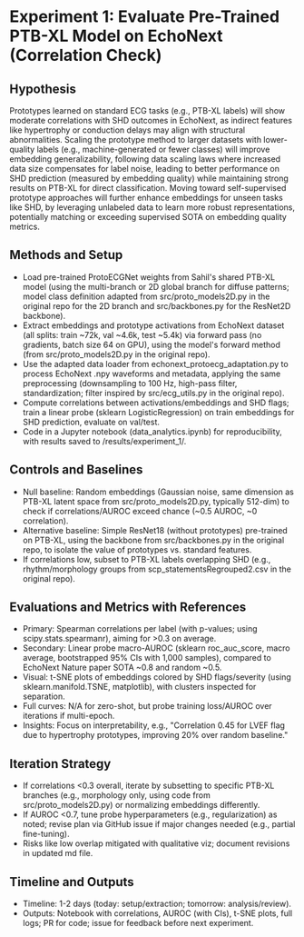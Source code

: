# Experiment 1: Evaluate Pre-Trained PTB-XL Model on EchoNext (Correlation Check)

## Hypothesis
Prototypes learned on standard ECG tasks (e.g., PTB-XL labels) will show moderate correlations with SHD outcomes in EchoNext, as indirect features like hypertrophy or conduction delays may align with structural abnormalities. Scaling the prototype method to larger datasets with lower-quality labels (e.g., machine-generated or fewer classes) will improve embedding generalizability, following data scaling laws where increased data size compensates for label noise, leading to better performance on SHD prediction (measured by embedding quality) while maintaining strong results on PTB-XL for direct classification. Moving toward self-supervised prototype approaches will further enhance embeddings for unseen tasks like SHD, by leveraging unlabeled data to learn more robust representations, potentially matching or exceeding supervised SOTA on embedding quality metrics.

## Methods and Setup
- Load pre-trained ProtoECGNet weights from Sahil's shared PTB-XL model (using the multi-branch or 2D global branch for diffuse patterns; model class definition adapted from src/proto_models2D.py in the original repo for the 2D branch and src/backbones.py for the ResNet2D backbone).
- Extract embeddings and prototype activations from EchoNext dataset (all splits: train ~72k, val ~4.6k, test ~5.4k) via forward pass (no gradients, batch size 64 on GPU), using the model's forward method (from src/proto_models2D.py in the original repo).
- Use the adapted data loader from echonext_protoecg_adaptation.py to process EchoNext .npy waveforms and metadata, applying the same preprocessing (downsampling to 100 Hz, high-pass filter, standardization; filter inspired by src/ecg_utils.py in the original repo).
- Compute correlations between activations/embeddings and SHD flags; train a linear probe (sklearn LogisticRegression) on train embeddings for SHD prediction, evaluate on val/test.
- Code in a Jupyter notebook (data_analytics.ipynb) for reproducibility, with results saved to /results/experiment_1/.

## Controls and Baselines
- Null baseline: Random embeddings (Gaussian noise, same dimension as PTB-XL latent space from src/proto_models2D.py, typically 512-dim) to check if correlations/AUROC exceed chance (~0.5 AUROC, ~0 correlation).
- Alternative baseline: Simple ResNet18 (without prototypes) pre-trained on PTB-XL, using the backbone from src/backbones.py in the original repo, to isolate the value of prototypes vs. standard features.
- If correlations low, subset to PTB-XL labels overlapping SHD (e.g., rhythm/morphology groups from scp_statementsRegrouped2.csv in the original repo).

## Evaluations and Metrics with References
- Primary: Spearman correlations per label (with p-values; using scipy.stats.spearmanr), aiming for >0.3 on average.
- Secondary: Linear probe macro-AUROC (sklearn roc_auc_score, macro average, bootstrapped 95% CIs with 1,000 samples), compared to EchoNext Nature paper SOTA ~0.8 and random ~0.5.
- Visual: t-SNE plots of embeddings colored by SHD flags/severity (using sklearn.manifold.TSNE, matplotlib), with clusters inspected for separation.
- Full curves: N/A for zero-shot, but probe training loss/AUROC over iterations if multi-epoch.
- Insights: Focus on interpretability, e.g., "Correlation 0.45 for LVEF flag due to hypertrophy prototypes, improving 20% over random baseline."

## Iteration Strategy
- If correlations <0.3 overall, iterate by subsetting to specific PTB-XL branches (e.g., morphology only, using code from src/proto_models2D.py) or normalizing embeddings differently.
- If AUROC <0.7, tune probe hyperparameters (e.g., regularization) as noted; revise plan via GitHub issue if major changes needed (e.g., partial fine-tuning).
- Risks like low overlap mitigated with qualitative viz; document revisions in updated md file.

## Timeline and Outputs
- Timeline: 1-2 days (today: setup/extraction; tomorrow: analysis/review).
- Outputs: Notebook with correlations, AUROC (with CIs), t-SNE plots, full logs; PR for code; issue for feedback before next experiment.
